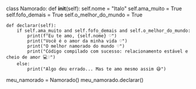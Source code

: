 
class Namorado:
    def __init__(self):
        self.nome = "Italo"
        self.ama_muito = True
        self.fofo_demais = True
        self.o_melhor_do_mundo = True

    def declarar(self):
        if self.ama_muito and self.fofo_demais and self.o_melhor_do_mundo:
            print(f"Eu te amo, {self.nome} ♡")
            print("Você é o amor da minha vida ♡")
            print("O melhor namorado do mundo ♡")
            print("Código compilado com sucesso: relacionamento estável e cheio de amor 💻♡")
        else:
            print("Algo deu errado... Mas te amo mesmo assim 😅")

meu_namorado = Namorado()
meu_namorado.declarar()
